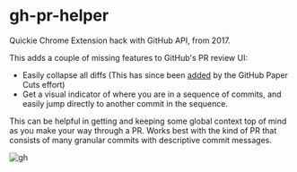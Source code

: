 # gh-pr-helper

Quickie Chrome Extension hack with GitHub API, from 2017.

This adds a couple of missing features to GitHub's PR review UI:

- Easily collapse all diffs (This has since been [added](https://github.blog/changelog/2018-08-17-collapse-all-diffs-in-a-pull-request-at-once/) by the GitHub Paper Cuts effort)
- Get a visual indicator of where you are in a sequence of commits, and easily jump directly to another commit in the sequence.

This can be helpful in getting and keeping some global context top of mind as you make your way through a PR. Works best with the kind of PR that consists of many granular commits with descriptive commit messages.

![gh](https://user-images.githubusercontent.com/140521/52420568-4cacef00-2ac0-11e9-8312-5b5d751f8ae7.gif)

